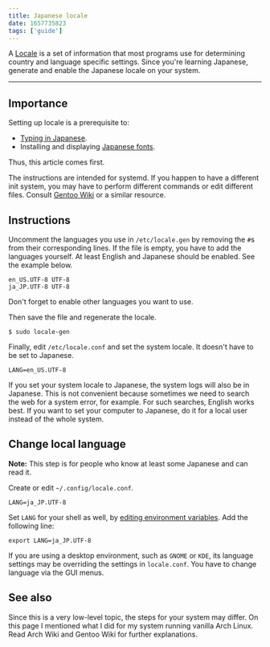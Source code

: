 ```yaml
---
title: Japanese locale
date: 1657735823
tags: ['guide']
---
```


A [Locale](https://wiki.archlinux.org/title/Locale)
is a set of information that most programs use
for determining country and language specific settings.
Since you're learning Japanese,
generate and enable the Japanese locale on your system.

****

## Importance

Setting up locale is a prerequisite to:

* [Typing in Japanese](how-to-type-in-japanese.html).
* Installing and displaying [Japanese fonts](japanese-fonts.html).

Thus, this article comes first.

The instructions are intended for systemd.
If you happen to have a different init system,
you may have to perform different commands or edit different files.
Consult [Gentoo Wiki](https://wiki.gentoo.org/wiki/Localization/Guide) or a similar resource.

## Instructions

Uncomment the languages you use in `/etc/locale.gen`
by removing the `#`s from their corresponding lines.
If the file is empty, you have to add the languages yourself.
At least English and Japanese should be enabled.
See the example below.

```
en_US.UTF-8 UTF-8
ja_JP.UTF-8 UTF-8
```

Don't forget to enable other languages you want to use.

Then save the file and regenerate the locale.

```
$ sudo locale-gen
```

Finally, edit `/etc/locale.conf` and set the system locale.
It doesn't have to be set to Japanese.

```
LANG=en_US.UTF-8
```

If you set your system locale to Japanese, the system logs will also be in Japanese.
This is not convenient because sometimes we need to search the web for a system error, for example.
For such searches, English works best.
If you want to set your computer to Japanese,
do it for a local user instead of the whole system.

## Change local language

**Note:** This step is for people who know at least some Japanese and can read it.

Create or edit `~/.config/locale.conf`.

```
LANG=ja_JP.UTF-8
```

Set `LANG` for your shell as well,
by [editing environment variables](how-do-i-change-an-environment-variable.html).
Add the following line:

```
export LANG=ja_JP.UTF-8
```

If you are using a desktop environment, such as `GNOME` or `KDE`,
its language settings may be overriding the settings in `locale.conf`.
You have to change language via the GUI menus.

## See also

Since this is a very low-level topic,
the steps for your system may differ.
On this page I mentioned what I did for my system running vanilla Arch Linux.
Read Arch Wiki and Gentoo Wiki for further explanations.
